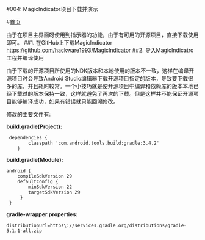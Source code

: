 #004: MagicIndicator项目下载并演示

#[首页](./../README.md)

由于在项目主界面呀使用到指示器的功能，由于有可用的开源项目，直接下载使用即可。
##1. 在GitHub上下载MagicIndicator
	https://github.com/hackware1993/MagicIndicator
##2. 导入MagicIndicatro工程并编译使用

由于下载的开源项目所使用的NDK版本和本地使用的版本不一致，这样在编译开源项目时会导致Android Studio编辑器下载开源项目指定的版本，导致要下载很多的库，并且耗时较常。一个小技巧就是使开源项目中编译和依赖库的版本本地已经下载过的版本保持一致，这样就避免了再次的下载。但是这样并不能保证开源项目能够编译成功，如果有错误就只能回溯修改。

修改的主要文件有:

**build.gradle(Project):**

	 dependencies {
	        classpath 'com.android.tools.build:gradle:3.4.2'
	    }
**build.gradle(Module):**
		
	android {
	    compileSdkVersion 29
	    defaultConfig {
	        minSdkVersion 22
	        targetSdkVersion 29
	     }
	 }

**gradle-wrapper.properties:**

	distributionUrl=https\://services.gradle.org/distributions/gradle-5.1.1-all.zip

